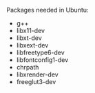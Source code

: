 Packages needed in Ubuntu:

- g++
- libx11-dev
- libxt-dev
- libxext-dev
- libfreetype6-dev
- libfontconfig1-dev
- chrpath
- libxrender-dev
- freeglut3-dev
